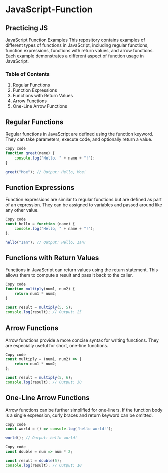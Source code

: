# JavaScript-Function
## Practicing JS

JavaScript Function Examples
This repository contains examples of different types of functions in JavaScript, including regular functions, function expressions, functions with return values, and arrow functions. Each example demonstrates a different aspect of function usage in JavaScript.

### Table of Contents
1. Regular Functions
2. Function Expressions
3. Functions with Return Values
4. Arrow Functions
5. One-Line Arrow Functions

## Regular Functions
Regular functions in JavaScript are defined using the function keyword. They can take parameters, execute code, and optionally return a value.

```javascript
Copy code
function greet(name) {
    console.log("Hello, " + name + "!");
}

greet("Moe"); // Output: Hello, Moe!
```

## Function Expressions
Function expressions are similar to regular functions but are defined as part of an expression. They can be assigned to variables and passed around like any other value.

```javascript
Copy code
const hello = function (name) {
    console.log("Hello, " + name + "!");
};

hello("Ian"); // Output: Hello, Ian!
```

## Functions with Return Values
Functions in JavaScript can return values using the return statement. This allows them to compute a result and pass it back to the caller.

```javascript
Copy code
function multiply(num1, num2) {
    return num1 * num2;
}

const result = multiply(5, 5);
console.log(result); // Output: 25
```

## Arrow Functions
Arrow functions provide a more concise syntax for writing functions. They are especially useful for short, one-line functions.

```javascript
Copy code
const multiply = (num1, num2) => {
    return num1 * num2;
};

const result = multiply(5, 6);
console.log(result); // Output: 30
```

## One-Line Arrow Functions

Arrow functions can be further simplified for one-liners. If the function body is a single expression, curly braces and return keyword can be omitted.

```javascript
Copy code
const world = () => console.log('hello world!');

world(); // Output: hello world!
```
```javascript
Copy code
const double = num => num * 2;

const result = double(5);
console.log(result); // Output: 10
```